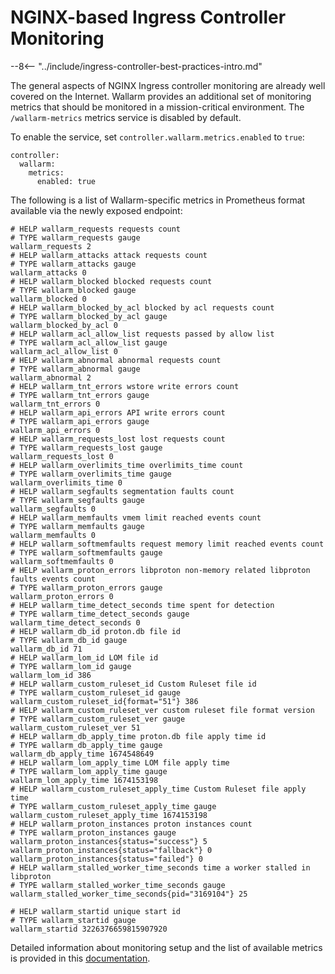 # NGINX-based Ingress Controller Monitoring

--8<-- "../include/ingress-controller-best-practices-intro.md"

The general aspects of NGINX Ingress controller monitoring are already well covered on the Internet. Wallarm provides an additional set of monitoring metrics that should be monitored in a mission-critical environment. The `/wallarm-metrics` metrics service is disabled by default.

To enable the service, set `controller.wallarm.metrics.enabled` to `true`:

```
controller:
  wallarm:
    metrics:
      enabled: true
```

The following is a list of Wallarm-specific metrics in Prometheus format available via the newly exposed endpoint:

```
# HELP wallarm_requests requests count
# TYPE wallarm_requests gauge
wallarm_requests 2
# HELP wallarm_attacks attack requests count
# TYPE wallarm_attacks gauge
wallarm_attacks 0
# HELP wallarm_blocked blocked requests count
# TYPE wallarm_blocked gauge
wallarm_blocked 0
# HELP wallarm_blocked_by_acl blocked by acl requests count
# TYPE wallarm_blocked_by_acl gauge
wallarm_blocked_by_acl 0
# HELP wallarm_acl_allow_list requests passed by allow list
# TYPE wallarm_acl_allow_list gauge
wallarm_acl_allow_list 0
# HELP wallarm_abnormal abnormal requests count
# TYPE wallarm_abnormal gauge
wallarm_abnormal 2
# HELP wallarm_tnt_errors wstore write errors count
# TYPE wallarm_tnt_errors gauge
wallarm_tnt_errors 0
# HELP wallarm_api_errors API write errors count
# TYPE wallarm_api_errors gauge
wallarm_api_errors 0
# HELP wallarm_requests_lost lost requests count
# TYPE wallarm_requests_lost gauge
wallarm_requests_lost 0
# HELP wallarm_overlimits_time overlimits_time count
# TYPE wallarm_overlimits_time gauge
wallarm_overlimits_time 0
# HELP wallarm_segfaults segmentation faults count
# TYPE wallarm_segfaults gauge
wallarm_segfaults 0
# HELP wallarm_memfaults vmem limit reached events count
# TYPE wallarm_memfaults gauge
wallarm_memfaults 0
# HELP wallarm_softmemfaults request memory limit reached events count
# TYPE wallarm_softmemfaults gauge
wallarm_softmemfaults 0
# HELP wallarm_proton_errors libproton non-memory related libproton faults events count
# TYPE wallarm_proton_errors gauge
wallarm_proton_errors 0
# HELP wallarm_time_detect_seconds time spent for detection
# TYPE wallarm_time_detect_seconds gauge
wallarm_time_detect_seconds 0
# HELP wallarm_db_id proton.db file id
# TYPE wallarm_db_id gauge
wallarm_db_id 71
# HELP wallarm_lom_id LOM file id
# TYPE wallarm_lom_id gauge
wallarm_lom_id 386
# HELP wallarm_custom_ruleset_id Custom Ruleset file id
# TYPE wallarm_custom_ruleset_id gauge
wallarm_custom_ruleset_id{format="51"} 386
# HELP wallarm_custom_ruleset_ver custom ruleset file format version
# TYPE wallarm_custom_ruleset_ver gauge
wallarm_custom_ruleset_ver 51
# HELP wallarm_db_apply_time proton.db file apply time id
# TYPE wallarm_db_apply_time gauge
wallarm_db_apply_time 1674548649
# HELP wallarm_lom_apply_time LOM file apply time
# TYPE wallarm_lom_apply_time gauge
wallarm_lom_apply_time 1674153198
# HELP wallarm_custom_ruleset_apply_time Custom Ruleset file apply time
# TYPE wallarm_custom_ruleset_apply_time gauge
wallarm_custom_ruleset_apply_time 1674153198
# HELP wallarm_proton_instances proton instances count
# TYPE wallarm_proton_instances gauge
wallarm_proton_instances{status="success"} 5
wallarm_proton_instances{status="fallback"} 0
wallarm_proton_instances{status="failed"} 0
# HELP wallarm_stalled_worker_time_seconds time a worker stalled in libproton
# TYPE wallarm_stalled_worker_time_seconds gauge
wallarm_stalled_worker_time_seconds{pid="3169104"} 25

# HELP wallarm_startid unique start id
# TYPE wallarm_startid gauge
wallarm_startid 3226376659815907920
```

Detailed information about monitoring setup and the list of available metrics is provided in this [documentation](../../../configure-statistics-service.md).
